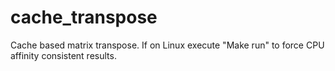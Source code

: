 cache_transpose
===============

Cache based matrix transpose. If on Linux execute "Make run" to force
CPU affinity consistent results.

